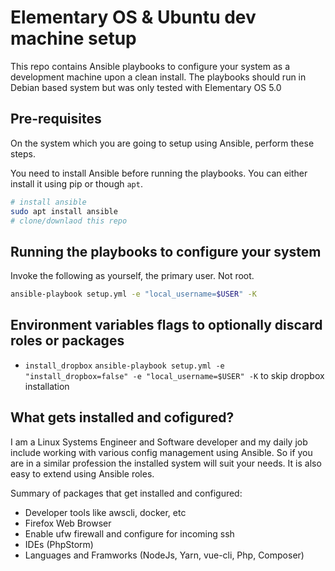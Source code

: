 # Elementary OS & Ubuntu dev machine setup

This repo contains Ansible playbooks to configure your system as a development machine upon a clean install. The playbooks should run in Debian based system but was only tested with Elementary OS 5.0

## Pre-requisites

On the system which you are going to setup using Ansible, perform these steps.

You need to install Ansible before running the playbooks. You can either install it using pip or though `apt`.

```bash
# install ansible
sudo apt install ansible
# clone/downlaod this repo
```

## Running the playbooks to configure your system

Invoke the following as yourself, the primary user. Not root.

```bash
ansible-playbook setup.yml -e "local_username=$USER" -K
```

## Environment variables flags to optionally discard roles or packages

- `install_dropbox` `ansible-playbook setup.yml -e "install_dropbox=false" -e "local_username=$USER" -K` to skip dropbox installation

## What gets installed and cofigured?

I am a Linux Systems Engineer and Software developer and my daily job include working with various config management using Ansible. So if you are in a similar profession the installed system will suit your needs. It is also easy to extend using Ansible roles.

Summary of packages that get installed and configured:

- Developer tools like awscli, docker, etc
- Firefox Web Browser
- Enable ufw firewall and configure for incoming ssh
- IDEs (PhpStorm)
- Languages and Framworks (NodeJs, Yarn, vue-cli, Php, Composer)
